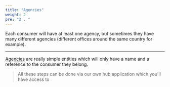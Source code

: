 ```yaml
---
title: "Agencies"
weight: 2
pre: "2 . "
---
```


Each consumer will have at least one agency, but sometimes they have many different agencies (different offices around the same country for example). 

----
[Agencies](https://hub.airgateway.net/api/static/swagger-ui/#!/Agencies/post_agencies) are really simple entities which will only have a name and a reference to the consumer they belong.

> All these steps can be done via our own hub application which you'll have access to